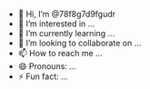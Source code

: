 - 👋 Hi, I’m @78f8g7d9fgudr
- 👀 I’m interested in ...
- 🌱 I’m currently learning ...
- 💞️ I’m looking to collaborate on ...
- 📫 How to reach me ...
- 😄 Pronouns: ...
- ⚡ Fun fact: ...

<!---
78f8g7d9fgudr/78f8g7d9fgudr is a ✨ special ✨ repository because its `README.md` (this file) appears on your GitHub profile.
You can click the Preview link to take a look at your changes.
--->
